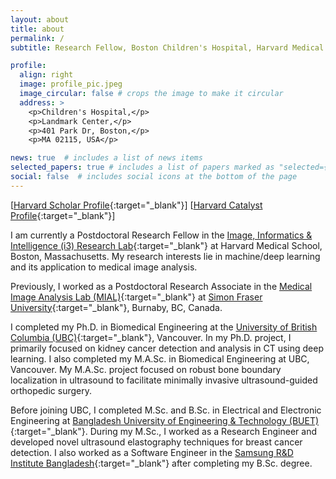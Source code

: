 ```yaml
---
layout: about
title: about
permalink: /
subtitle: Research Fellow, Boston Children's Hospital, Harvard Medical School #<a href='#'>Affiliations</a>. Address. Contacts. Moto. Etc.

profile:
  align: right
  image: profile_pic.jpeg
  image_circular: false # crops the image to make it circular
  address: >
    <p>Children's Hospital,</p>
    <p>Landmark Center,</p>
    <p>401 Park Dr, Boston,</p>
    <p>MA 02115, USA</p>

news: true  # includes a list of news items
selected_papers: true # includes a list of papers marked as "selected={true}"
social: false  # includes social icons at the bottom of the page
---
```


[[Harvard Scholar Profile](https://scholar.harvard.edu/arafat){:target="_blank"}] [[Harvard Catalyst Profile](https://connects.catalyst.harvard.edu/Profiles/display/Person/201410){:target="_blank"}]

I am currently a Postdoctoral Research Fellow in the [Image, Informatics & Intelligence (i3) Research Lab](https://projects.iq.harvard.edu/i3-lab){:target="_blank"} at Harvard Medical School, Boston, Massachusetts. My research interests lie in machine/deep learning and its application to medical image analysis. 

Previously, I worked as a Postdoctoral Research Associate in the [Medical Image Analysis Lab (MIAL)](https://www.medicalimageanalysis.com/){:target="_blank"} at [Simon Fraser University](https://www.sfu.ca/computing.html){:target="_blank"}, Burnaby, BC, Canada.

I completed my Ph.D. in Biomedical Engineering at the [University of British Columbia (UBC)](https://bisicl.ece.ubc.ca/){:target="_blank"}, Vancouver. In my Ph.D. project, I primarily focused on kidney cancer detection and analysis in CT using deep learning. I also completed my M.A.Sc. in Biomedical Engineering at UBC, Vancouver. My M.A.Sc. project focused on robust bone boundary localization in ultrasound to facilitate minimally invasive ultrasound-guided orthopedic surgery.

Before joining UBC, I completed M.Sc. and B.Sc. in Electrical and Electronic Engineering at [Bangladesh University of Engineering & Technology (BUET)](https://www.buet.ac.bd/web/){:target="_blank"}. During my M.Sc., I worked as a Research Engineer and developed novel ultrasound elastography techniques for breast cancer detection. I also worked as a Software Engineer in the [Samsung R&D Institute Bangladesh](https://research.samsung.com/srbd){:target="_blank"} after completing my B.Sc. degree.
